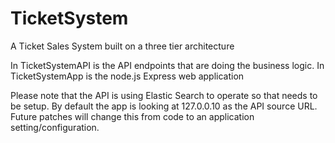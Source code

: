 # TicketSystem
A Ticket Sales System built on a three tier architecture

In TicketSystemAPI is the API endpoints that are doing the business logic.
In TicketSystemApp is the node.js Express web application

Please note that the API is using Elastic Search to operate so that needs to be setup.
By default the app is looking at 127.0.0.10 as the API source URL.
Future patches will change this from code to an application setting/configuration.
